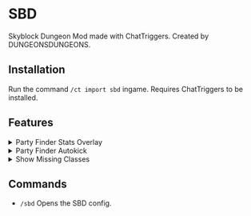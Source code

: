 # SBD
Skyblock Dungeon Mod made with ChatTriggers. Created by DUNGEONSDUNGEONS.

## Installation
Run the command `/ct import sbd` ingame. Requires ChatTriggers to be installed.

## Features
<details>
<summary>Party Finder Stats Overlay</summary>

* shows stats of players in party finder
* includes cata level, secrets, secret average, and S+ PB
</details>
<details>
<summary>Party Finder Autokick</summary>

* automatically kick joining players by their PB or secrets
* specify required S+ PB (in seconds) and the floor to be checked
* specify required secret count
</details>
<details>
<summary>Show Missing Classes</summary>

* shows missing classes in M4/M6/M7 party finder
</details>

## Commands
- `/sbd` Opens the SBD config.
